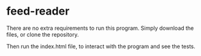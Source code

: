 # feed-reader

There are no extra requirements to run this program. Simply download the files, or clone the repository.

Then run the index.html file, to interact with the program and see the tests.

